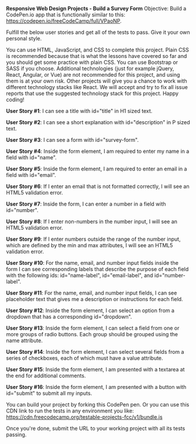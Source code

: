 <strong>Responsive Web Design Projects - Build a Survey Form</strong>
Objective: Build a CodePen.io app that is functionally similar to this: https://codepen.io/freeCodeCamp/full/VPaoNP.

Fulfill the below user stories and get all of the tests to pass. Give it your own personal style.

You can use HTML, JavaScript, and CSS to complete this project. Plain CSS is recommended because that is what the lessons have covered so far and you should get some practice with plain CSS. You can use Bootstrap or SASS if you choose. Additional technologies (just for example jQuery, React, Angular, or Vue) are not recommended for this project, and using them is at your own risk. Other projects will give you a chance to work with different technology stacks like React. We will accept and try to fix all issue reports that use the suggested technology stack for this project. Happy coding!

<strong>User Story #1</strong>: I can see a title with id="title" in H1 sized text.

<strong>User Story #2</strong>: I can see a short explanation with id="description" in P sized text.

<strong>User Story #3</strong>: I can see a form with id="survey-form".

<strong>User Story #4</strong>: Inside the form element, I am required to enter my name in a field with id="name".

<strong>User Story #5</strong>: Inside the form element, I am required to enter an email in a field with id="email".

<strong>User Story #6</strong>: If I enter an email that is not formatted correctly, I will see an HTML5 validation error.

<strong>User Story #7</strong>: Inside the form, I can enter a number in a field with id="number".

<strong>User Story #8</strong>: If I enter non-numbers in the number input, I will see an HTML5 validation error.

<strong>User Story #9</strong>: If I enter numbers outside the range of the number input, which are defined by the min and max attributes, I will see an HTML5 validation error.

<strong>User Story #10</strong>: For the name, email, and number input fields inside the form I can see corresponding labels that describe the purpose of each field with the following ids: id="name-label", id="email-label", and id="number-label".

<strong>User Story #11</strong>: For the name, email, and number input fields, I can see placeholder text that gives me a description or instructions for each field.

<strong>User Story #12</strong>: Inside the form element, I can select an option from a dropdown that has a corresponding id="dropdown".

<strong>User Story #13</strong>: Inside the form element, I can select a field from one or more groups of radio buttons. Each group should be grouped using the name attribute.

<strong>User Story #14</strong>: Inside the form element, I can select several fields from a series of checkboxes, each of which must have a value attribute.

<strong>User Story #15</strong>: Inside the form element, I am presented with a textarea at the end for additional comments.

<strong>User Story #16</strong>: Inside the form element, I am presented with a button with id="submit" to submit all my inputs.

You can build your project by forking this CodePen pen. Or you can use this CDN link to run the tests in any environment you like: https://cdn.freecodecamp.org/testable-projects-fcc/v1/bundle.js

Once you're done, submit the URL to your working project with all its tests passing.
